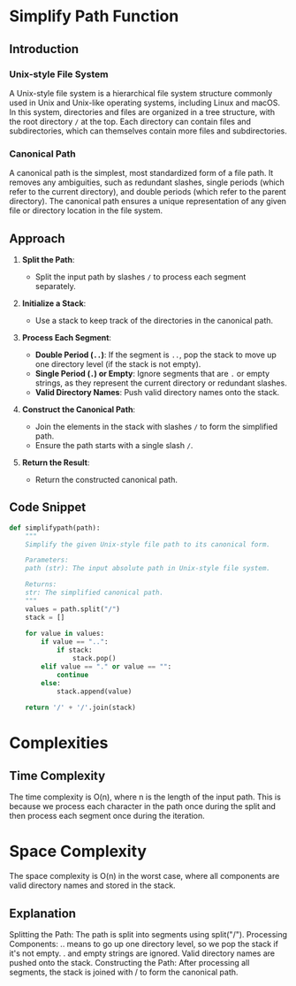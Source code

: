 # Simplify Path Function

## Introduction

### Unix-style File System

A Unix-style file system is a hierarchical file system structure commonly used in Unix and Unix-like operating systems, including Linux and macOS. In this system, directories and files are organized in a tree structure, with the root directory `/` at the top. Each directory can contain files and subdirectories, which can themselves contain more files and subdirectories.

### Canonical Path

A canonical path is the simplest, most standardized form of a file path. It removes any ambiguities, such as redundant slashes, single periods (which refer to the current directory), and double periods (which refer to the parent directory). The canonical path ensures a unique representation of any given file or directory location in the file system.

## Approach

1. **Split the Path**:
   - Split the input path by slashes `/` to process each segment separately.

2. **Initialize a Stack**:
   - Use a stack to keep track of the directories in the canonical path.

3. **Process Each Segment**:
   - **Double Period (`..`)**: If the segment is `..`, pop the stack to move up one directory level (if the stack is not empty).
   - **Single Period (`.`) or Empty**: Ignore segments that are `.` or empty strings, as they represent the current directory or redundant slashes.
   - **Valid Directory Names**: Push valid directory names onto the stack.

4. **Construct the Canonical Path**:
   - Join the elements in the stack with slashes `/` to form the simplified path.
   - Ensure the path starts with a single slash `/`.

5. **Return the Result**:
   - Return the constructed canonical path.

## Code Snippet

```python
def simplifypath(path):
    """
    Simplify the given Unix-style file path to its canonical form.

    Parameters:
    path (str): The input absolute path in Unix-style file system.

    Returns:
    str: The simplified canonical path.
    """
    values = path.split("/")
    stack = []
    
    for value in values:
        if value == "..":
            if stack:
                stack.pop()
        elif value == "." or value == "":
            continue
        else:
            stack.append(value)
    
    return '/' + '/'.join(stack)
```
# Complexities
## Time Complexity
The time complexity is O(n), where n is the length of the input path. This is because we process each character in the path once during the split and then process each segment once during the iteration.
# Space Complexity
The space complexity is O(n) in the worst case, where all components are valid directory names and stored in the stack.
## Explanation
Splitting the Path: The path is split into segments using split("/").
Processing Components:
.. means to go up one directory level, so we pop the stack if it's not empty.
. and empty strings are ignored.
Valid directory names are pushed onto the stack.
Constructing the Path: After processing all segments, the stack is joined with / to form the canonical path.
